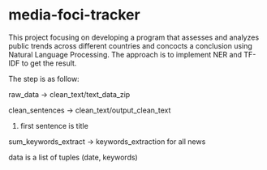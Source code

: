 # media-foci-tracker
This project focusing on developing a program that assesses and analyzes public trends across different countries and concocts a conclusion using Natural Language Processing. The approach is to implement NER and TF-IDF to get the result.

The step is as follow:

raw_data -> clean_text/text_data_zip

clean_sentences -> clean_text/output_clean_text

1. first sentence is title

sum_keywords_extract -> keywords_extraction for all news


data is a list of tuples (date, keywords)
